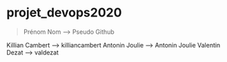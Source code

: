 # projet_devops2020

> Prénom Nom --> Pseudo Github

Killian Cambert --> killiancambert
Antonin Joulie --> Antonin Joulie
Valentin Dezat --> valdezat
